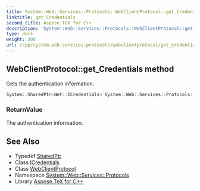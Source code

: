 ```yaml
---
title: System::Web::Services::Protocols::WebClientProtocol::get_Credentials method
linktitle: get_Credentials
second_title: Aspose.TeX for C++
description: 'System::Web::Services::Protocols::WebClientProtocol::get_Credentials method. Gets the authentication information in C++.'
type: docs
weight: 300
url: /cpp/system.web.services.protocols/webclientprotocol/get_credentials/
---
```

## WebClientProtocol::get_Credentials method


Gets the authentication information.

```cpp
System::SharedPtr<Net::ICredentials> System::Web::Services::Protocols::WebClientProtocol::get_Credentials()
```


### ReturnValue

The authentication information.

## See Also

* Typedef [SharedPtr](../../../system/sharedptr/)
* Class [ICredentials](../../../system.net/icredentials/)
* Class [WebClientProtocol](../)
* Namespace [System::Web::Services::Protocols](../../)
* Library [Aspose.TeX for C++](../../../)
